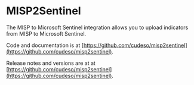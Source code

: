 # MISP2Sentinel

The MISP to Microsoft Sentinel integration allows you to upload indicators from MISP to Microsoft Sentinel.

Code and documentation is at [https://github.com/cudeso/misp2sentinel](https://github.com/cudeso/misp2sentinel).

Release notes and versions are at at [https://github.com/cudeso/misp2sentinel](https://github.com/cudeso/misp2sentinel).